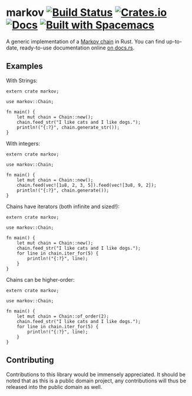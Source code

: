 # markov [![Build Status][ci-badge]][ci] [![Crates.io][cr-badge]][cr] [![Docs][doc-badge]][doc] [![Built with Spacemacs][bws]][sm]

[ci-badge]: https://travis-ci.org/aatxe/markov.svg
[ci]: https://travis-ci.org/aatxe/markov
[cr-badge]: https://img.shields.io/crates/v/markov.svg
[cr]: https://crates.io/crates/markov
[doc-badge]: https://docs.rs/markov/badge.svg
[doc]: https://docs.rs/markov
[bws]: https://cdn.rawgit.com/syl20bnr/spacemacs/442d025779da2f62fc86c2082703697714db6514/assets/spacemacs-badge.svg
[sm]: http://spacemacs.org

A generic implementation of a [Markov chain](https://en.wikipedia.org/wiki/Markov_chain) in Rust.
You can find up-to-date, ready-to-use documentation online [on docs.rs][doc].

## Examples ##

With Strings: 
```rust,no_run
extern crate markov;

use markov::Chain;

fn main() {
    let mut chain = Chain::new();
    chain.feed_str("I like cats and I like dogs.");
    println!("{:?}", chain.generate_str());
}
```

With integers:
```rust,no_run
extern crate markov;

use markov::Chain;

fn main() {
    let mut chain = Chain::new();
    chain.feed(vec![1u8, 2, 3, 5]).feed(vec![3u8, 9, 2]);
    println!("{:?}", chain.generate());
}
```

Chains have iterators (both infinite and sized!):
```rust,no_run
extern crate markov;

use markov::Chain;

fn main() {
    let mut chain = Chain::new();
    chain.feed_str("I like cats and I like dogs.");
    for line in chain.iter_for(5) {
        println!("{:?}", line);
    }
}
```

Chains can be higher-order:
```rust,no_run
extern crate markov;

use markov::Chain;

fn main() {
    let mut chain = Chain::of_order(2);
    chain.feed_str("I like cats and I like dogs.");
    for line in chain.iter_for(5) {
        println!("{:?}", line);
    }
}
```

## Contributing ##
Contributions to this library would be immensely appreciated. It should be noted that as this is a
public domain project, any contributions will thus be released into the public domain as well.
